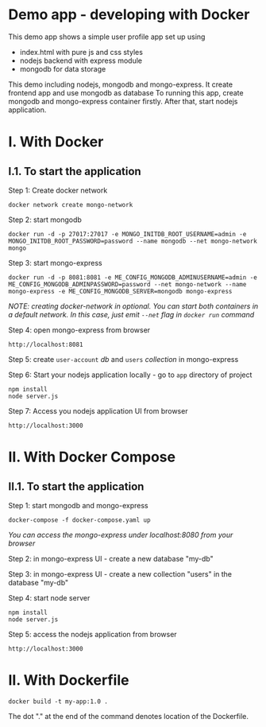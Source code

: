 # Demo app - developing with Docker

This demo app shows a simple user profile app set up using
- index.html with pure js and css styles
- nodejs backend with express module
- mongodb for data storage

This demo including nodejs, mongodb and mongo-express. It create frontend app and use mongodb as database
To running this app, create mongodb and mongo-express container firstly. After that, start nodejs application.

# I. With Docker

## I.1. To start the application

Step 1: Create docker network

    docker network create mongo-network


Step 2: start mongodb

    docker run -d -p 27017:27017 -e MONGO_INITDB_ROOT_USERNAME=admin -e MONGO_INITDB_ROOT_PASSWORD=password --name mongodb --net mongo-network mongo

Step 3: start mongo-express

    docker run -d -p 8081:8081 -e ME_CONFIG_MONGODB_ADMINUSERNAME=admin -e ME_CONFIG_MONGODB_ADMINPASSWORD=password --net mongo-network --name mongo-express -e ME_CONFIG_MONGODB_SERVER=mongodb mongo-express

_NOTE: creating docker-network in optional. You can start both containers in a default network. In this case, just emit `--net` flag in `docker run` command_

Step 4: open mongo-express from browser

    http://localhost:8081

Step 5: create `user-account`  _db_ and `users` _collection_ in mongo-express

Step 6: Start your nodejs application locally - go to `app` directory of project

    npm install
    node server.js

Step 7: Access you nodejs application UI from browser

    http://localhost:3000

# II. With Docker Compose

## II.1. To start the application

Step 1: start mongodb and mongo-express

    docker-compose -f docker-compose.yaml up

_You can access the mongo-express under localhost:8080 from your browser_

Step 2: in mongo-express UI - create a new database "my-db"

Step 3: in mongo-express UI - create a new collection "users" in the database "my-db"

Step 4: start node server

    npm install
    node server.js

Step 5: access the nodejs application from browser

    http://localhost:3000

# II. With Dockerfile

    docker build -t my-app:1.0 .

The dot "." at the end of the command denotes location of the Dockerfile.
